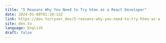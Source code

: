 ```yaml
---
title: "5 Reasons Why You Need to Try htmx as a React Developer"
date: 2024-01-08T01:10:13Z
link: https://dev.to/ryver_dev/5-reasons-why-you-need-to-try-htmx-as-a-react-developer-5bl5?utm_medium=RSS&utm_source=news.12bit.vn
site: dev.to
language: English
draft: false
---
```


